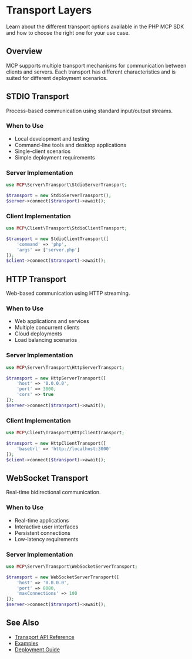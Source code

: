 # Transport Layers

Learn about the different transport options available in the PHP MCP SDK and how to choose the right one for your use case.

## Overview

MCP supports multiple transport mechanisms for communication between clients and servers. Each transport has different characteristics and is suited for different deployment scenarios.

## STDIO Transport

Process-based communication using standard input/output streams.

### When to Use

- Local development and testing
- Command-line tools and desktop applications
- Single-client scenarios
- Simple deployment requirements

### Server Implementation

```php
use MCP\Server\Transport\StdioServerTransport;

$transport = new StdioServerTransport();
$server->connect($transport)->await();
```

### Client Implementation

```php
use MCP\Client\Transport\StdioClientTransport;

$transport = new StdioClientTransport([
    'command' => 'php',
    'args' => ['server.php']
]);
$client->connect($transport)->await();
```

## HTTP Transport

Web-based communication using HTTP streaming.

### When to Use

- Web applications and services
- Multiple concurrent clients
- Cloud deployments
- Load balancing scenarios

### Server Implementation

```php
use MCP\Server\Transport\HttpServerTransport;

$transport = new HttpServerTransport([
    'host' => '0.0.0.0',
    'port' => 3000,
    'cors' => true
]);
$server->connect($transport)->await();
```

### Client Implementation

```php
use MCP\Client\Transport\HttpClientTransport;

$transport = new HttpClientTransport([
    'baseUrl' => 'http://localhost:3000'
]);
$client->connect($transport)->await();
```

## WebSocket Transport

Real-time bidirectional communication.

### When to Use

- Real-time applications
- Interactive user interfaces
- Persistent connections
- Low-latency requirements

### Server Implementation

```php
use MCP\Server\Transport\WebSocketServerTransport;

$transport = new WebSocketServerTransport([
    'host' => '0.0.0.0',
    'port' => 8080,
    'maxConnections' => 100
]);
$server->connect($transport)->await();
```

## See Also

- [Transport API Reference](../api/transports)
- [Examples](../examples/)
- [Deployment Guide](../enterprise/deployment)

